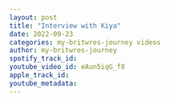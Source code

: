 ```yaml
---
layout: post
title: "Interview with Kiya"
date: 2022-09-23
categories: my-britwres-journey videos
author: my-britwres-journey
spotify_track_id: 
youtube_video_id: eAun5iqG_f8
apple_track_id: 
youtube_metadata: 
---
```

